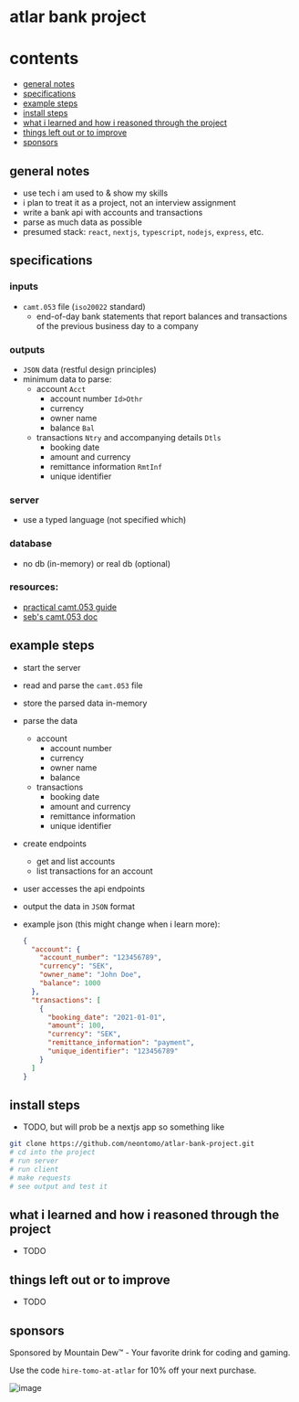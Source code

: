 # atlar bank project

# contents

- [general notes](#general-notes)
- [specifications](#specifications)
- [example steps](#example-steps)
- [install steps](#install-steps)
- [what i learned and how i reasoned through the project](#what-i-learned-and-how-i-reasoned-through-the-project)
- [things left out or to improve](#things-left-out-or-to-improve)
- [sponsors](#sponsors)

## general notes

- use tech i am used to & show my skills
- i plan to treat it as a project, not an interview assignment
- write a bank api with accounts and transactions
- parse as much data as possible
- presumed stack: `react`, `nextjs`, `typescript`, `nodejs`, `express`, etc.

## specifications

### inputs

- `camt.053` file (`iso20022` standard)
  - end-of-day bank statements that report balances and transactions of the previous business day to a company

### outputs

- `JSON` data (restful design principles)
- minimum data to parse:
  - account `Acct`
    - account number `Id>Othr`
    - currency
    - owner name
    - balance `Bal`
  - transactions `Ntry` and accompanying details `Dtls`
    - booking date
    - amount and currency
    - remittance information `RmtInf`
    - unique identifier

### server

- use a typed language (not specified which)

### database

- no db (in-memory) or real db (optional)

### resources:

- [practical camt.053 guide](https://www.sepaforcorporates.com/swift-for-corporates/a-practical-guide-to-the-bank-statement-camt-053-format/)
- [seb's camt.053 doc](https://drive.google.com/file/d/1EHj3mvwB0XCTSLbhpxK83_3GnR6NIlLy/view)

## example steps

- start the server
- read and parse the `camt.053` file
- store the parsed data in-memory
- parse the data
  - account
    - account number
    - currency
    - owner name
    - balance
  - transactions
    - booking date
    - amount and currency
    - remittance information
    - unique identifier
- create endpoints
  - get and list accounts
  - list transactions for an account
- user accesses the api endpoints
- output the data in `JSON` format
- example json (this might change when i learn more):

  ```json
  {
    "account": {
      "account_number": "123456789",
      "currency": "SEK",
      "owner_name": "John Doe",
      "balance": 1000
    },
    "transactions": [
      {
        "booking_date": "2021-01-01",
        "amount": 100,
        "currency": "SEK",
        "remittance_information": "payment",
        "unique_identifier": "123456789"
      }
    ]
  }
  ```

## install steps

- TODO, but will prob be a nextjs app so something like

```bash
git clone https://github.com/neontomo/atlar-bank-project.git
# cd into the project
# run server
# run client
# make requests
# see output and test it
```

## what i learned and how i reasoned through the project

- TODO

## things left out or to improve

- TODO

## sponsors

Sponsored by Mountain Dew™️ - Your favorite drink for coding and gaming.

Use the code `hire-tomo-at-atlar` for 10% off your next purchase.

![image](https://github.com/neontomo/atlar-bank-project/assets/105588693/4262471b-d6e1-4c37-b379-eb22b43e7ff6)
